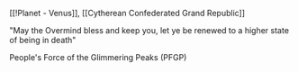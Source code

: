[[!Planet - Venus]], [[Cytherean Confederated Grand Republic]]

"May the Overmind bless and keep you, let ye be renewed to a higher state of being in death"



People's Force of the Glimmering Peaks  (PFGP)


